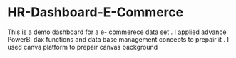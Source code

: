 # HR-Dashboard-E-Commerce
This is a demo dashboard for a e- commerece data set .
I applied advance PowerBi dax functions and data base management concepts to prepair it .
I used canva platform to prepair canvas background
